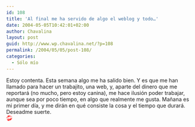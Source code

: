```yaml
---
id: 108
title: 'Al final me ha servido de algo el weblog y todo…'
date: 2004-05-05T10:42:01+02:00
author: Chavalina
layout: post
guid: http://www.wp.chavalina.net/?p=108
permalink: /2004/05/05/post-108/
categories:
  - Sólo mío
---
```

Estoy contenta. Esta semana algo me ha salido bien. Y es que me han llamado para hacer un trabajito, una web, y, aparte del dinero que me reportará (no mucho, pero estoy canina), me hace ilusi&oacute;n poder trabajar, aunque sea por poco tiempo, en algo que realmente me gusta. Ma&ntilde;ana es mi primer d&iacute;a, y me dirán en qué consiste la cosa y el tiempo que durará. Deseadme suerte.  
<img src="/imagenes/emoticonos/beso.gif" width="16" height="16" />